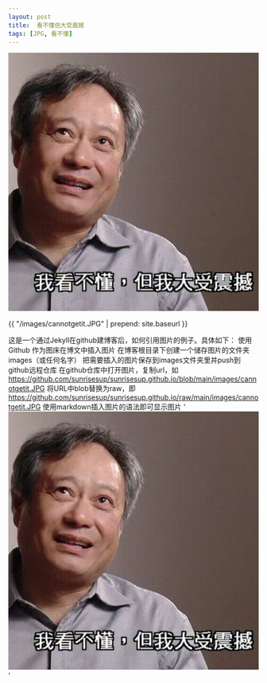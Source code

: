 ```yaml
---
layout: post
title:  看不懂但大受震撼
tags: [JPG, 看不懂]
---
```


![img](https://github.com/sunrisesup/sunrisesup.github.io/raw/main/images/cannotgetit.JPG)

{{ "/images/cannotgetit.JPG" | prepend: site.baseurl }} 

这是一个通过Jekyll在github建博客后，如何引用图片的例子。具体如下：
使用 Github 作为图床在博文中插入图片
在博客根目录下创建一个储存图片的文件夹images（或任何名字）
把需要插入的图片保存到images文件夹里并push到github远程仓库
在github仓库中打开图片，复制url，如 https://github.com/sunrisesup/sunrisesup.github.io/blob/main/images/cannotgetit.JPG
将URL中blob替换为raw，即 https://github.com/sunrisesup/sunrisesup.github.io/raw/main/images/cannotgetit.JPG
使用markdown插入图片的语法即可显示图片
‘![img](https://github.com/sunrisesup/sunrisesup.github.io/raw/main/images/cannotgetit.JPG) ’